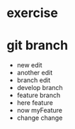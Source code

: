 # exercise
# git branch
* new edit
* another edit
* branch edit
* develop branch
* feature branch
* here feature
* now myFeature
* change change

